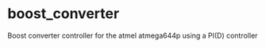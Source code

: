 boost_converter
===============

Boost converter controller for the atmel atmega644p using a PI(D) controller
